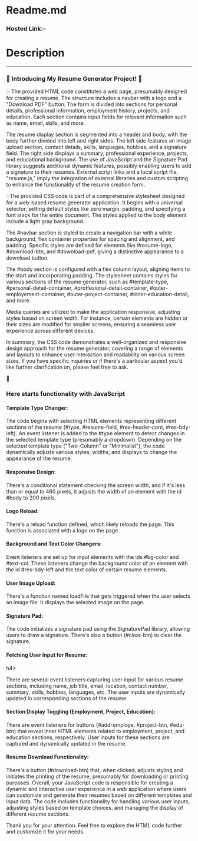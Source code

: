 <h1>Readme.md</h1>
<h3>Hosted Link:-</h3>

<h1>Description</h1>
<hr style="font-weight:bolder">

<h3>🚀 Introducing My Resume Generator Project! 🚀</h3> 

💡 The provided HTML code constitutes a web page, presumably designed for creating a resume. The structure includes a navbar with a 
   logo and a "Download PDF" button. The form is divided into sections for personal details, professional information, employment 
   history, projects, and education. Each section contains input fields for relevant information such as name, email, skills, and more.

   The resume display section is segmented into a header and body, with the body further divided into left and right sides. The left 
     side features an image upload section, contact details, skills, languages, hobbies, and a signature field. The right side displays a summary, professional experience, projects, and educational background. The use of JavaScript and the Signature Pad library suggests additional dynamic features, possibly enabling users to add a signature to their resumes. External script links and a local script file, "resume.js," imply the integration of external libraries and custom scripting to enhance the functionality of the resume creation form.

💡The provided CSS code is part of a comprehensive stylesheet designed for a web-based resume generator application. It begins with a universal selector, setting default styles like zero margin, padding, and specifying a font stack for the entire document. The styles applied to the body element include a light gray background.

The #navbar section is styled to create a navigation bar with a white background, flex container properties for spacing and alignment, and padding. Specific styles are defined for elements like #resume-logo, #download-btn, and #download-pdf, giving a distinctive appearance to a download button.

The #body section is configured with a flex column layout, aligning items to the start and incorporating padding. The stylesheet contains styles for various sections of the resume generator, such as #template-type, #personal-detail-container, #proffesional-detail-container, #outer-employement-container, #outer-project-container, #inner-education-detail, and more.

Media queries are utilized to make the application responsive, adjusting styles based on screen width. For instance, certain elements are hidden or their sizes are modified for smaller screens, ensuring a seamless user experience across different devices.

In summary, the CSS code demonstrates a well-organized and responsive design approach for the resume generator, covering a range of elements and layouts to enhance user interaction and readability on various screen sizes. If you have specific inquiries or if there's a particular aspect you'd like further clarification on, please feel free to ask.


🚀<h3>Here starts functionality with JavaScript </h3>
<h4>Template Type Changer:</h4>

The code begins with selecting HTML elements representing different sections of the resume (#type, #resume-field, #res-header-cont, #res-bdy-left).
An event listener is added to the #type element to detect changes in the selected template type (presumably a dropdown).
Depending on the selected template type ("Two-Column" or "Minimalist"), the code dynamically adjusts various styles, widths, and displays to change the appearance of the resume.
<h4>Responsive Design:</h4>

There's a conditional statement checking the screen width, and if it's less than or equal to 460 pixels, it adjusts the width of an element with the id #body to 200 pixels.
<h4>Logo Reload:</h4>

There's a reload function defined, which likely reloads the page. This function is associated with a logo on the page.
<h4>Background and Text Color Changers:</h4>

Event listeners are set up for input elements with the ids #bg-color and #text-col. These listeners change the background color of an element with the id #res-bdy-left and the text color of certain resume elements.
<h4>User Image Upload:</h4>

There's a function named loadFile that gets triggered when the user selects an image file. It displays the selected image on the page.
<h4>Signature Pad:</h4>

The code initializes a signature pad using the SignaturePad library, allowing users to draw a signature. There's also a button (#clear-btn) to clear the signature.
<h4>Fetching User Input for Resume:</h4>h4>

There are several event listeners capturing user input for various resume sections, including name, job title, email, location, contact number, summary, skills, hobbies, languages, etc.
The user inputs are dynamically updated in corresponding sections of the resume.
<h4>Section Display Toggling (Employment, Project, Education):</h4>

There are event listeners for buttons (#add-employe, #project-btn, #edu-btn) that reveal inner HTML elements related to employment, project, and education sections, respectively.
User inputs for these sections are captured and dynamically updated in the resume.
<h4>Resume Download Functionality:</h4>

There's a button (#download-btn) that, when clicked, adjusts styling and initiates the printing of the resume, presumably for downloading or printing purposes.
Overall, your JavaScript code is responsible for creating a dynamic and interactive user experience in a web application where users can customize and generate their resumes based on different templates and input data. The code includes functionality for handling various user inputs, adjusting styles based on template choices, and managing the display of different resume sections.

Thank you for your attention. Feel free to explore the HTML code further and customize it for your needs.



